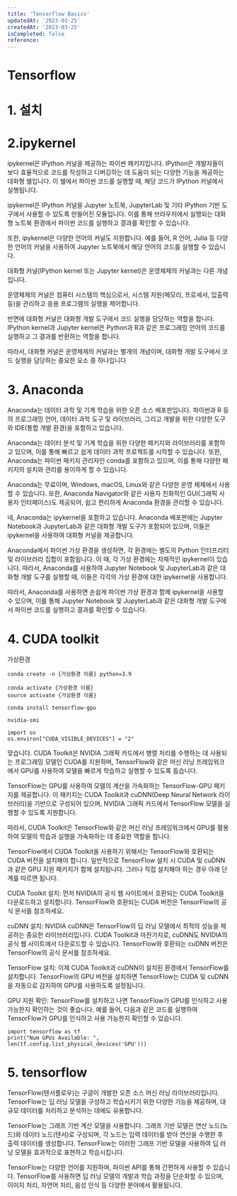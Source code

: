 ```yaml
---
title: 'Tensorflow Basics'
updatedAt: '2023-03-25'
createdAt: '2023-03-25'
isCompleted: false
reference:
---
```


# Tensorflow <!-- omit from toc -->

# 1. 설치

# 2.ipykernel

ipykernel은 IPython 커널을 제공하는 파이썬 패키지입니다. IPython은 개발자들이 보다 효율적으로 코드를 작성하고 디버깅하는 데 도움이 되는 다양한 기능을 제공하는 대화형 쉘입니다. 이 쉘에서 파이썬 코드를 실행할 때, 해당 코드가 IPython 커널에서 실행됩니다.

ipykernel은 IPython 커널을 Jupyter 노트북, JupyterLab 및 기타 IPython 기반 도구에서 사용할 수 있도록 만들어진 모듈입니다. 이를 통해 브라우저에서 실행되는 대화형 노트북 환경에서 파이썬 코드를 실행하고 결과를 확인할 수 있습니다.

또한, ipykernel은 다양한 언어의 커널도 지원합니다. 예를 들어, R 언어, Julia 등 다양한 언어의 커널을 사용하여 Jupyter 노트북에서 해당 언어의 코드를 실행할 수 있습니다.

대화형 커널(IPython kernel 또는 Jupyter kernel)은 운영체제의 커널과는 다른 개념입니다.

운영체제의 커널은 컴퓨터 시스템의 핵심으로서, 시스템 자원(메모리, 프로세서, 입출력 등)을 관리하고 응용 프로그램의 실행을 제어합니다.

반면에 대화형 커널은 대화형 개발 도구에서 코드 실행을 담당하는 역할을 합니다. IPython kernel과 Jupyter kernel은 Python과 R과 같은 프로그래밍 언어의 코드를 실행하고 그 결과를 반환하는 역할을 합니다.

따라서, 대화형 커널은 운영체제의 커널과는 별개의 개념이며, 대화형 개발 도구에서 코드 실행을 담당하는 중요한 요소 중 하나입니다

# 3. Anaconda

Anaconda는 데이터 과학 및 기계 학습을 위한 오픈 소스 배포판입니다. 파이썬과 R 등의 프로그래밍 언어, 데이터 과학 도구 및 라이브러리, 그리고 개발을 위한 다양한 도구와 IDE(통합 개발 환경)을 포함하고 있습니다.

Anaconda는 데이터 분석 및 기계 학습을 위한 다양한 패키지와 라이브러리를 포함하고 있으며, 이를 통해 빠르고 쉽게 데이터 과학 프로젝트를 시작할 수 있습니다. 또한, Anaconda는 파이썬 패키지 관리자인 conda를 포함하고 있으며, 이를 통해 다양한 패키지의 설치와 관리를 용이하게 할 수 있습니다.

Anaconda는 무료이며, Windows, macOS, Linux와 같은 다양한 운영 체제에서 사용할 수 있습니다. 또한, Anaconda Navigator와 같은 사용자 친화적인 GUI(그래픽 사용자 인터페이스)도 제공되어, 쉽고 편리하게 Anaconda 환경을 관리할 수 있습니다.

네, Anaconda는 ipykernel을 포함하고 있습니다. Anaconda 배포판에는 Jupyter Notebook과 JupyterLab과 같은 대화형 개발 도구가 포함되어 있으며, 이들은 ipykernel을 사용하여 대화형 커널을 제공합니다.

Anaconda에서 파이썬 가상 환경을 생성하면, 각 환경에는 별도의 Python 인터프리터 및 라이브러리 집합이 포함됩니다. 이 때, 각 가상 환경에는 자체적인 ipykernel이 있습니다. 따라서, Anaconda를 사용하여 Jupyter Notebook 및 JupyterLab과 같은 대화형 개발 도구를 실행할 때, 이들은 각각의 가상 환경에 대한 ipykernel을 사용합니다.

따라서, Anaconda를 사용하면 손쉽게 파이썬 가상 환경과 함께 ipykernel을 사용할 수 있으며, 이를 통해 Jupyter Notebook 및 JupyterLab과 같은 대화형 개발 도구에서 파이썬 코드를 실행하고 결과를 확인할 수 있습니다.

# 4. CUDA toolkit

가상환경

```
conda create -n {가상환경 이름} python=3.9

conda activate {가상환경 이름}
source activate {가상환경 이름}

conda install tensorflow-gpu
```

```
nvidia-smi

import os
os.environ["CUDA_VISIBLE_DEVICES"] = "2"

```

맞습니다. CUDA Toolkit은 NVIDIA 그래픽 카드에서 병렬 처리를 수행하는 데 사용되는 프로그래밍 모델인 CUDA를 지원하며, TensorFlow와 같은 머신 러닝 프레임워크에서 GPU를 사용하여 모델을 빠르게 학습하고 실행할 수 있도록 돕습니다.

TensorFlow는 GPU를 사용하여 모델의 계산을 가속화하는 TensorFlow-GPU 패키지를 제공합니다. 이 패키지는 CUDA Toolkit과 cuDNN(Deep Neural Network 라이브러리)을 기반으로 구성되어 있으며, NVIDIA 그래픽 카드에서 TensorFlow 모델을 실행할 수 있도록 지원합니다.

따라서, CUDA Toolkit은 TensorFlow와 같은 머신 러닝 프레임워크에서 GPU를 활용하여 모델의 학습과 실행을 가속화하는 데 중요한 역할을 합니다.

TensorFlow에서 CUDA Toolkit을 사용하기 위해서는 TensorFlow와 호환되는 CUDA 버전을 설치해야 합니다. 일반적으로 TensorFlow 설치 시 CUDA 및 cuDNN과 같은 GPU 지원 패키지가 함께 설치됩니다. 그러나 직접 설치해야 하는 경우 아래 단계를 따르면 됩니다.

CUDA Toolkit 설치: 먼저 NVIDIA의 공식 웹 사이트에서 호환되는 CUDA Toolkit을 다운로드하고 설치합니다. TensorFlow와 호환되는 CUDA 버전은 TensorFlow의 공식 문서를 참조하세요.

cuDNN 설치: NVIDIA cuDNN은 TensorFlow의 딥 러닝 모델에서 최적의 성능을 제공하는 중요한 라이브러리입니다. CUDA Toolkit과 마찬가지로, cuDNN도 NVIDIA의 공식 웹 사이트에서 다운로드할 수 있습니다. TensorFlow와 호환되는 cuDNN 버전은 TensorFlow의 공식 문서를 참조하세요.

TensorFlow 설치: 이제 CUDA Toolkit과 cuDNN이 설치된 환경에서 TensorFlow를 설치합니다. TensorFlow의 GPU 버전을 설치하면 TensorFlow는 CUDA 및 cuDNN을 자동으로 감지하여 GPU를 사용하도록 설정됩니다.

GPU 지원 확인: TensorFlow를 설치하고 나면 TensorFlow가 GPU를 인식하고 사용 가능한지 확인하는 것이 좋습니다. 예를 들어, 다음과 같은 코드를 실행하여 TensorFlow가 GPU를 인식하고 사용 가능한지 확인할 수 있습니다.

```
import tensorflow as tf
print("Num GPUs Available: ", len(tf.config.list_physical_devices('GPU')))
```

# 5. tensorflow

TensorFlow(텐서플로우)는 구글이 개발한 오픈 소스 머신 러닝 라이브러리입니다. TensorFlow는 딥 러닝 모델을 구성하고 학습시키기 위한 다양한 기능을 제공하며, 대규모 데이터를 처리하고 분석하는 데에도 유용합니다.

TensorFlow는 그래프 기반 계산 모델을 사용합니다. 그래프 기반 모델은 연산 노드(노드)와 데이터 노드(텐서)로 구성되며, 각 노드는 입력 데이터를 받아 연산을 수행한 후 출력 데이터를 생성합니다. TensorFlow는 이러한 그래프 기반 모델을 사용하여 딥 러닝 모델을 효과적으로 표현하고 학습시킵니다.

TensorFlow는 다양한 언어를 지원하며, 파이썬 API를 통해 간편하게 사용할 수 있습니다. TensorFlow를 사용하면 딥 러닝 모델의 개발과 학습 과정을 단순화할 수 있으며, 이미지 처리, 자연어 처리, 음성 인식 등 다양한 분야에서 활용됩니다.
